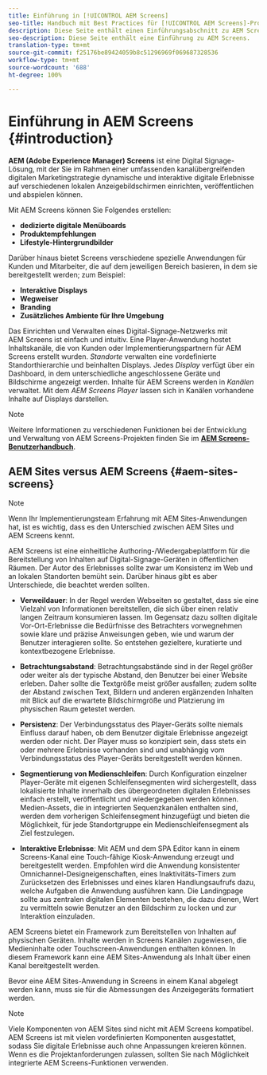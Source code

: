 ```yaml
---
title: Einführung in [!UICONTROL AEM Screens]
seo-title: Handbuch mit Best Practices für [!UICONTROL AEM Screens]-Projekte
description: Diese Seite enthält einen Einführungsabschnitt zu AEM Screens.
seo-description: Diese Seite enthält eine Einführung zu AEM Screens.
translation-type: tm+mt
source-git-commit: f25176be89424059b8c51296969f069687328536
workflow-type: tm+mt
source-wordcount: '688'
ht-degree: 100%

---
```



# Einführung in AEM Screens {#introduction}

**AEM (Adobe Experience Manager) Screens** ist eine Digital Signage-Lösung, mit der Sie im Rahmen einer umfassenden kanalübergreifenden digitalen Marketingstrategie dynamische und interaktive digitale Erlebnisse auf verschiedenen lokalen Anzeigebildschirmen einrichten, veröffentlichen und abspielen können.

Mit AEM Screens können Sie Folgendes erstellen:

* **dedizierte digitale Menüboards**
* **Produktempfehlungen**
* **Lifestyle-Hintergrundbilder**

Darüber hinaus bietet Screens verschiedene spezielle Anwendungen für Kunden und Mitarbeiter, die auf dem jeweiligen Bereich basieren, in dem sie bereitgestellt werden; zum Beispiel:

* **Interaktive Displays**
* **Wegweiser**
* **Branding**
* **Zusätzliches Ambiente für Ihre Umgebung**

Das Einrichten und Verwalten eines Digital-Signage-Netzwerks mit AEM Screens ist einfach und intuitiv. Eine Player-Anwendung hostet Inhaltskanäle, die von Kunden oder Implementierungspartnern für AEM Screens erstellt wurden. *Standorte* verwalten eine vordefinierte Standorthierarchie und beinhalten Displays. Jedes *Display* verfügt über ein Dashboard, in dem unterschiedliche angeschlossene Geräte und Bildschirme angezeigt werden. Inhalte für AEM Screens werden in *Kanälen* verwaltet. Mit dem *AEM Screens Player* lassen sich in Kanälen vorhandene Inhalte auf Displays darstellen.



>[!NOTE]
>
>Weitere Informationen zu verschiedenen Funktionen bei der Entwicklung und Verwaltung von AEM Screens-Projekten finden Sie im **[AEM Screens-Benutzerhandbuch](https://helpx.adobe.com/experience-manager/6-5/screens/user-guide.html)**.

## AEM Sites versus AEM Screens {#aem-sites-screens}

>[!NOTE]
>
>Wenn Ihr Implementierungsteam Erfahrung mit AEM Sites-Anwendungen hat, ist es wichtig, dass es den Unterschied zwischen AEM Sites und AEM Screens kennt.

AEM Screens ist eine einheitliche Authoring-/Wiedergabeplattform für die Bereitstellung von Inhalten auf Digital-Signage-Geräten in öffentlichen Räumen. Der Autor des Erlebnisses sollte zwar um Konsistenz im Web und an lokalen Standorten bemüht sein. Darüber hinaus gibt es aber Unterschiede, die beachtet werden sollten.

* **Verweildauer**: In der Regel werden Webseiten so gestaltet, dass sie eine Vielzahl von Informationen bereitstellen, die sich über einen relativ langen Zeitraum konsumieren lassen. Im Gegensatz dazu sollten digitale Vor-Ort-Erlebnisse die Bedürfnisse des Betrachters vorwegnehmen sowie klare und präzise Anweisungen geben, wie und warum der Benutzer interagieren sollte. So entstehen gezieltere, kuratierte und kontextbezogene Erlebnisse.

* **Betrachtungsabstand**: Betrachtungsabstände sind in der Regel größer oder weiter als der typische Abstand, den Benutzer bei einer Website erleben. Daher sollte die Textgröße meist größer ausfallen; zudem sollte der Abstand zwischen Text, Bildern und anderen ergänzenden Inhalten mit Blick auf die erwartete Bildschirmgröße und Platzierung im physischen Raum getestet werden.

* **Persistenz**: Der Verbindungsstatus des Player-Geräts sollte niemals Einfluss darauf haben, ob dem Benutzer digitale Erlebnisse angezeigt werden oder nicht. Der Player muss so konzipiert sein, dass stets ein oder mehrere Erlebnisse vorhanden sind und unabhängig vom Verbindungsstatus des Player-Geräts bereitgestellt werden können.

* **Segmentierung von Medienschleifen**: Durch Konfiguration einzelner Player-Geräte mit eigenen Schleifensegmenten wird sichergestellt, dass lokalisierte Inhalte innerhalb des übergeordneten digitalen Erlebnisses einfach erstellt, veröffentlicht und wiedergegeben werden können. Medien-Assets, die in integrierten Sequenzkanälen enthalten sind, werden dem vorherigen Schleifensegment hinzugefügt und bieten die Möglichkeit, für jede Standortgruppe ein Medienschleifensegment als Ziel festzulegen.

* **Interaktive Erlebnisse**: Mit AEM und dem SPA Editor kann in einem Screens-Kanal eine Touch-fähige Kiosk-Anwendung erzeugt und bereitgestellt werden. Empfohlen wird die Anwendung konsistenter Omnichannel-Designeigenschaften, eines Inaktivitäts-Timers zum Zurücksetzen des Erlebnisses und eines klaren Handlungsaufrufs dazu, welche Aufgaben die Anwendung ausführen kann. Die Landingpage sollte aus zentralen digitalen Elementen bestehen, die dazu dienen, Wert zu vermitteln sowie Benutzer an den Bildschirm zu locken und zur Interaktion einzuladen.

AEM Screens bietet ein Framework zum Bereitstellen von Inhalten auf physischen Geräten. Inhalte werden in Screens Kanälen zugewiesen, die Medieninhalte oder Touchscreen-Anwendungen enthalten können. In diesem Framework kann eine AEM Sites-Anwendung als Inhalt über einen Kanal bereitgestellt werden.

Bevor eine AEM Sites-Anwendung in Screens in einem Kanal abgelegt werden kann, muss sie für die Abmessungen des Anzeigegeräts formatiert werden.

>[!NOTE]
>
>Viele Komponenten von AEM Sites sind nicht mit AEM Screens kompatibel. AEM Screens ist mit vielen vordefinierten Komponenten ausgestattet, sodass Sie digitale Erlebnisse auch ohne Anpassungen kreieren können. Wenn es die Projektanforderungen zulassen, sollten Sie nach Möglichkeit integrierte AEM Screens-Funktionen verwenden.
